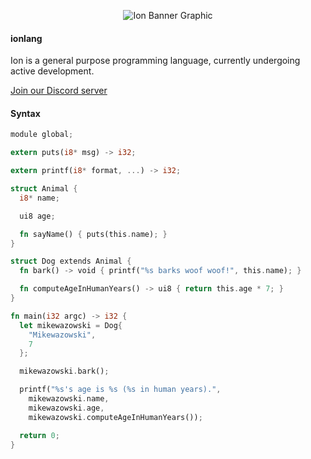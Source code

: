 <p align="center">
    <img alt="Ion Banner Graphic" src="https://repository-images.githubusercontent.com/233767923/b799f780-d9cf-11ea-9d70-2597e4821c9e" />
</p>

#### ionlang

Ion is a general purpose programming language, currently undergoing active development.

[Join our Discord server](https://discord.gg/H3eMUXp)

#### Syntax

```rust
module global;

extern puts(i8* msg) -> i32;

extern printf(i8* format, ...) -> i32;

struct Animal {
  i8* name;

  ui8 age;

  fn sayName() { puts(this.name); }
}

struct Dog extends Animal {
  fn bark() -> void { printf("%s barks woof woof!", this.name); }

  fn computeAgeInHumanYears() -> ui8 { return this.age * 7; }
}

fn main(i32 argc) -> i32 {
  let mikewazowski = Dog{
    "Mikewazowski",
    7
  };

  mikewazowski.bark();

  printf("%s's age is %s (%s in human years).",
    mikewazowski.name,
    mikewazowski.age,
    mikewazowski.computeAgeInHumanYears());

  return 0;
}
```
